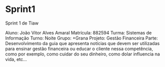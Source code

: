 # Sprint1
Sprint 1 de Tiaw

Aluno: João Vitor Alves Amaral
Matrícula: 882594
Turma: Sistemas de Informação
Turno: Noite
Grupo: +Grana
Projeto: Gestão Financeira
Parte: Desenvolvimento da guia que apresenta notícias que devem ser utilizadas para ensinar gestão financeira ou educar o cliente nessa competência, como por exemplo, como cuidar do seu dinheiro, como dolar influencia na vida, etc...


